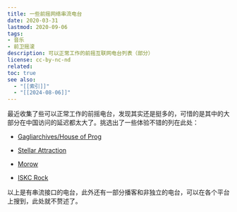 ```yaml
---
title: 一些前摇网络串流电台
date: 2020-03-31
lastmod: 2020-09-06
tags: 
- 音乐
- 前卫摇滚
description: 可以正常工作的前摇互联网电台列表（部分）
license: cc-by-nc-nd
related: 
toc: true
see also:
  - "[[索引]]"
  - "[[2024-08-06]]"
---
```


最近收集了些可以正常工作的前摇电台，发现其实还是挺多的，可惜的是其中的大部分在中国访问的延迟都太大了。挑选出了一些体验不错的列在此处：

- [Gagliarchives/House of Prog](http://www.gagliarchives.com/)
    
- [Stellar Attraction](http://www.stellar-attraction.com/)
    
- [Morow](https://morow.com/)
    
- [ISKC Rock](https://iskcrocks.com/)
    

以上是有串流接口的电台，此外还有一部分播客和非独立的电台，可以在各个平台上搜到，此处就不赘述了。